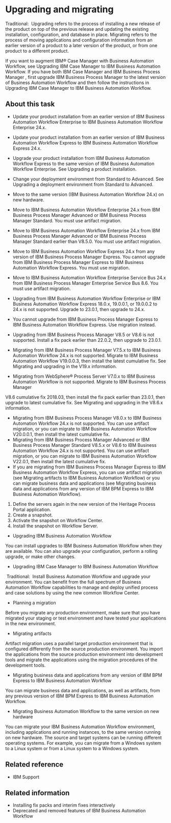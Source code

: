 # Upgrading and migrating

Traditional: 
Upgrading refers to the process of installing a new release of the product on top of
the previous release and updating the existing installation, configuration, and database in place.
Migrating refers to the process of moving applications and configuration information
from an earlier version of a product to a later version of the product, or from one product to a
different product.

If you want to augment IBM® Case
Manager with
Business Automation Workflow, see Upgrading IBM Case Manager to IBM Business Automation Workflow. If
you have both IBM Case
Manager and IBM Business Process Manager
, first upgrade IBM Business Process Manager
 to the latest version of Business Automation Workflow and then follow the instructions in Upgrading IBM Case Manager to IBM Business Automation Workflow.

## About this task

- Update your product installation from an earlier version of IBM Business Automation Workflow
Enterprise to IBM Business Automation Workflow
Enterprise 24.x.
- Update your product installation from an earlier version of IBM Business Automation Workflow
Express to IBM Business Automation Workflow
Express 24.x.
- Upgrade your product installation from IBM Business Automation Workflow
Express to the same version of  IBM Business Automation Workflow
Enterprise. See Upgrading a product installation.
- Change your deployment environment from Standard to Advanced. See Upgrading a deployment environment from Standard to Advanced.

- Move to the same version (IBM Business Automation
Workflow 24.x) on new
hardware.
- Move to IBM Business Automation Workflow
Enterprise
24.x from IBM Business Process Manager
Advanced
or IBM Business Process Manager
Standard. You
must use artifact migration.
- Move to IBM Business Automation Workflow
Enterprise
24.x from IBM Business Process Manager
Advanced
or IBM Business Process Manager
Standard earlier
than V8.5.0. You must use artifact migration.
- Move to IBM Business Automation Workflow
Express
24.x from any version of IBM Business Process Manager
Express. You cannot upgrade
from IBM Business Process Manager
Express to
IBM Business Automation Workflow
Express. You must use
migration.
- Move to IBM Business Automation Workflow
Enterprise
Service Bus 24.x from IBM Business Process Manager
 Enterprise Service
Bus 8.6. You must use artifact migration.

- Upgrading from IBM Business Automation Workflow
Enterprise or IBM Business Automation Workflow
Express 18.0.x, 19.0.0.1, or
19.0.0.2 to 24.x is
not supported. Upgrade to 23.0.1, then upgrade to 24.x.
- You cannot upgrade from IBM Business Process Manager
Express to IBM Business Automation Workflow
Express. Use migration
instead.
- Upgrading from IBM Business Process Manager
 V8.5 or V8.6 is not
supported. Install a fix pack earlier than 22.0.2, then upgrade to 23.0.1.
- Migrating from IBM Business Process Manager
 V7.5.x to IBM Business Automation Workflow 24.x is not supported.
Migrate to IBM Business Automation Workflow
V19.0.0.3, then install the latest cumulative fix. See Migrating and upgrading in the V19.x information.
- Migrating from WebSphere® Process
Server V7.0.x to IBM Business Automation Workflow is not supported.
Migrate to IBM Business Process Manager

V8.6 cumulative fix 2018.03, then install the fix pack earlier than 23.0.1, then upgrade to latest
cumulative fix. See Migrating and upgrading in the V8.6.x information.
- Migrating from IBM Business Process Manager
 V8.0.x to IBM Business Automation Workflow 24.x is not supported.
You can use artifact migration, or you can migrate to IBM Business Automation Workflow V20.0.0.1, then
install the latest cumulative fix.
- Migrating from IBM Business Process Manager
 Advanced or IBM Business Process Manager
 Standard V8.5.x or
V8.6 to IBM Business Automation Workflow 24.x
is not supported. You can use artifact migration, or you can migrate to IBM Business Automation Workflow V22.0.1, then install
the latest cumulative fix.
- If you are migrating from IBM Business Process Manager
Express to IBM Business Automation Workflow
Express, you can use artifact
migration (see Migrating artifacts to IBM Business Automation Workflow) or you can migrate business data and
applications (see Migrating business data and applications from any version of IBM BPM Express to IBM Business Automation Workflow).

1. Define the servers again in the new version of the Heritage Process Portal application.
2. Create a snapshot.
3. Activate the snapshot on Workflow Center.
4. Install the snapshot on Workflow Server.

- Upgrading IBM Business Automation Workflow

You can install upgrades to IBM Business Automation Workflow when they are available. You can also upgrade your configuration, perform a rolling upgrade, or make other changes.
- Upgrading IBM Case Manager to IBM Business Automation Workflow

 Traditional: 
Install Business Automation Workflow and upgrade your environment. You can benefit from the full spectrum of Business Automation Workflow capabilities to manage and deploy unified process and case solutions by using the new common Workflow Center.
- Planning a migration

Before you migrate any production environment, make sure that you have migrated your staging or test environment and have tested your applications in the new environment.
- Migrating artifacts

Artifact migration uses a parallel target production environment that is configured differently from the source production environment. You import the applications from the source production environment into development tools and migrate the applications using the migration procedures of the development tools.
- Migrating business data and applications from any version of IBM BPM Express to IBM Business Automation Workflow

 You can migrate business data and applications, as well as artifacts, from any previous version of IBM BPM Express to IBM Business Automation Workflow.
- Migrating Business Automation Workflow to the same version on new hardware

You can migrate your IBM Business Automation Workflow environment, including applications and running instances, to the same version running on new hardware. The source and target systems can be running different operating systems. For example, you can migrate from a Windows system to a Linux system or from a Linux system to a Windows system.

## Related reference

- IBM Support

## Related information

- Installing fix packs and interim fixes interactively
- Deprecated and removed features of IBM Business Automation Workflow